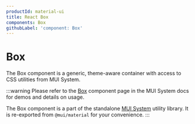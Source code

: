 ```yaml
---
productId: material-ui
title: React Box
components: Box
githubLabel: 'component: Box'
---
```


# Box

<p class="description">The Box component is a generic, theme-aware container with access to CSS utilities from MUI System.</p>

:::warning
Please refer to the [Box](/system/react-box/) component page in the MUI System docs for demos and details on usage.

The Box component is a part of the standalone [MUI System](/system/getting-started/) utility library.
It is re-exported from `@mui/material` for your convenience.
:::
